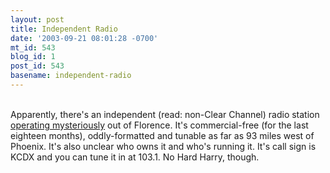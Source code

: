 ```yaml
---
layout: post
title: Independent Radio
date: '2003-09-21 08:01:28 -0700'
mt_id: 543
blog_id: 1
post_id: 543
basename: independent-radio
---
```

<br />Apparently, there's an independent (read: non-Clear Channel) radio station <a href="http://www.phoenixnewtimes.com/issues/2003-09-18/feature.html/1/index.html">operating mysteriously</a> out of Florence. It's commercial-free (for the last eighteen months), oddly-formatted and tunable as far as 93 miles west of Phoenix. It's also unclear who owns it and who's running it. It's call sign is KCDX and you can tune it in at 103.1. No Hard Harry, though.<br /><br /><br />
